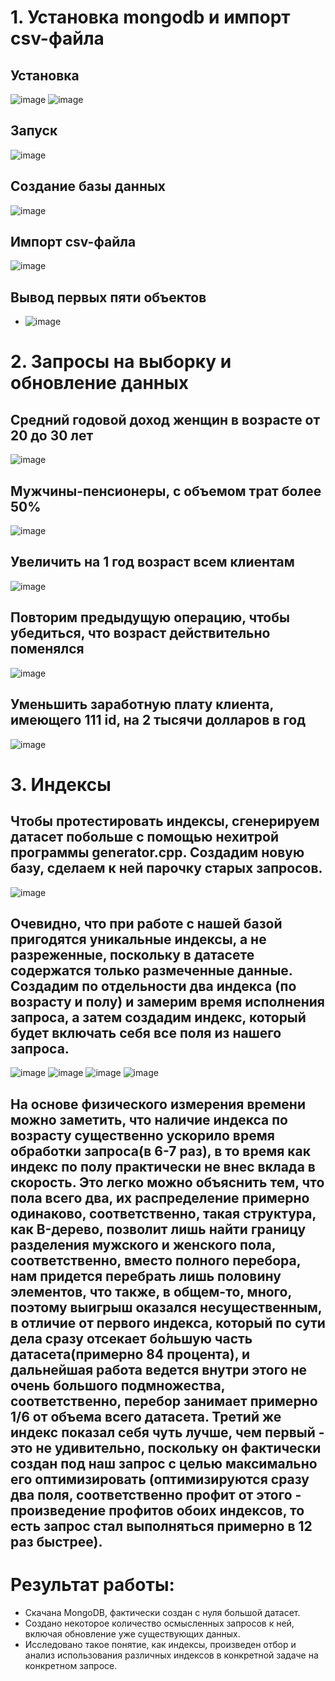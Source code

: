 # 1. Установка mongodb и импорт csv-файла

## Установка
![image](images/1.jpg)
![image](images/2.jpg)
## Запуск
![image](images/3.jpg)
## Создание базы данных
![image](images/4.jpg)
## Импорт csv-файла
![image](images/5.jpg)
## Вывод первых пяти объектов
- ![image](images/7.jpg)

# 2. Запросы на выборку и обновление данных

## Средний годовой доход женщин в возрасте от 20 до 30 лет
![image](images/8.jpg)
## Мужчины-пенсионеры, с объемом трат более 50%
![image](images/9.jpg)
## Увеличить на 1 год возраст всем клиентам
![image](images/10.jpg)
## Повторим предыдущую операцию, чтобы убедиться, что возраст действительно поменялся
![image](images/11.jpg)
## Уменьшить заработную плату клиента, имеющего 111 id, на 2 тысячи долларов в год
![image](images/12.jpg)

# 3. Индексы
## Чтобы протестировать индексы, cгенерируем датасет побольше с помощью нехитрой программы generator.cpp. Создадим новую базу, сделаем к ней парочку старых запросов.
![image](images/13.jpg) 

## Очевидно, что при работе с нашей базой пригодятся уникальные индексы, а не разреженные, поскольку в датасете содержатся только размеченные данные. Создадим по отдельности два индекса (по возрасту и полу) и замерим время исполнения запроса, а затем создадим индекс, который будет включать себя все поля из нашего запроса.
![image](images/14.jpg)
![image](images/15.jpg)
![image](images/16.jpg)
![image](images/17.jpg)
## На основе физического измерения времени можно заметить, что наличие индекса по возрасту существенно ускорило время обработки запроса(в 6-7 раз), в то время как индекс по полу практически не внес вклада в скорость. Это легко можно объяснить тем, что пола всего два, их распределение примерно одинаково, соответственно, такая структура, как B-дерево, позволит лишь найти границу разделения мужского и женского пола, соответственно,  вместо полного перебора, нам придется перебрать лишь половину элементов, что также, в общем-то, много, поэтому выигрыш оказался несущественным, в отличие от первого индекса, который по сути дела сразу отсекает бо́льшую часть датасета(примерно 84 процента), и дальнейшая работа ведется внутри этого не очень большого подмножества, соответственно, перебор занимает примерно 1/6 от объема всего датасета. Третий же индекс показал себя чуть лучше, чем первый - это не удивительно, поскольку он фактически создан под наш запрос с целью максимально его оптимизировать (оптимизируются сразу два поля, соответственно профит от этого - произведение профитов обоих индексов, то есть запрос стал выполняться примерно в 12 раз быстрее).

# Результат работы:
- Скачана MongoDB, фактически создан с нуля большой датасет.
- Создано некоторое количество осмысленных запросов к ней, включая обновление уже существующих данных.
- Исследовано такое понятие, как индексы, произведен отбор и анализ использования различных индексов в конкретной задаче на конкретном запросе.
